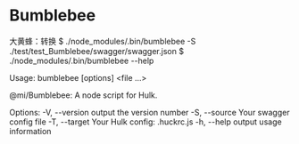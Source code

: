 # Bumblebee

大黄蜂：转换
$ ./node_modules/.bin/bumblebee -S ./test/test_Bumblebee/swagger/swagger.json
$ ./node_modules/.bin/bumblebee --help

  Usage: bumblebee [options] <file ...>

  @mi/Bumblebee: A node script for Hulk.

  Options:
    -V, --version        output the version number
    -S, --source <file>  Your swagger config file
    -T, --target <file>  Your Hulk config: .huckrc.js
    -h, --help           output usage information
